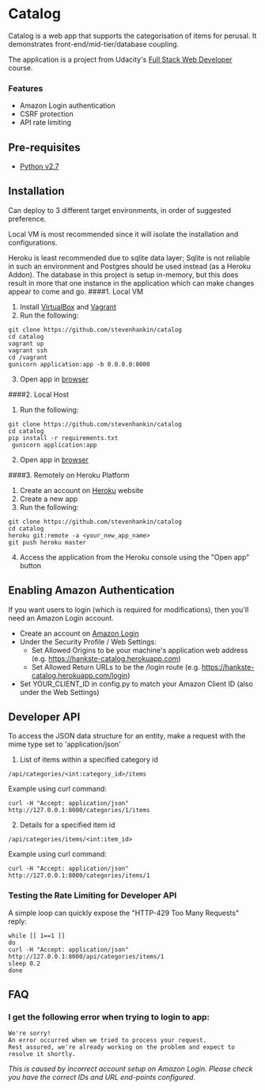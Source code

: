 # Catalog
Catalog is a web app that supports the categorisation of items for perusal.  It demonstrates front-end/mid-tier/database coupling.

The application is a project from Udacity's [Full Stack Web Developer](https://www.udacity.com/course/full-stack-web-developer-nanodegree--nd004) course.


### Features
* Amazon Login authentication
* CSRF protection
* API rate limiting


## Pre-requisites
* [Python v2.7](https://www.python.org/downloads/)


## Installation
Can deploy to 3 different target environments, in order of suggested preference.

Local VM is most recommended since it will isolate the installation and configurations.  

Heroku is least recommended due to sqlite data layer; Sqlite is not reliable in such an environment and Postgres should be used instead (as a Heroku Addon). 
The database in this project is setup in-memory, but this does result in more that one instance in the application which can make changes appear to come and go.
####1. Local VM
1. Install [VirtualBox](https://www.virtualbox.org/wiki/Downloads) and [Vagrant](https://www.vagrantup.com/downloads.html)
2. Run the following:
```Shell
git clone https://github.com/stevenhankin/catalog
cd catalog
vagrant up
vagrant ssh
cd /vagrant
gunicorn application:app -b 0.0.0.0:8000
```
3. Open app in [browser](http://0.0.0.0:8000)

####2. Local Host
1. Run the following:
```Shell
git clone https://github.com/stevenhankin/catalog
cd catalog
pip install -r requirements.txt
 gunicorn application:app
```
2. Open app in [browser](http://127.0.0.1:8000)

####3. Remotely on Heroku Platform
1. Create an account on [Heroku](https://dashboard.heroku.com/apps) website
2. Create a new app
3. Run the following:
```
git clone https://github.com/stevenhankin/catalog
cd catalog
heroku git:remote -a <your_new_app_name>
git push heroku master
```
4. Access the application from the Heroku console using the "Open app" button


## Enabling Amazon Authentication
If you want users to login (which is required for modifications), then you'll need an Amazon Login account.
* Create an account on [Amazon Login](https://developer.amazon.com/lwa/sp/overview.html)
* Under the Security Profile / Web Settings:
  * Set Allowed Origins to be your machine's application web address  (e.g. https://hankste-catalog.herokuapp.com)
  * Set Allowed Return URLs to be the /login route (e.g. https://hankste-catalog.herokuapp.com/login)
* Set YOUR_CLIENT_ID in config.py to match your Amazon Client ID (also under the Web Settings)


## Developer API
To access the JSON data structure for an entity, make a request with the mime type set to 'application/json'

1. List of items within a specified category id
```Shell
/api/categories/<int:category_id>/items
```
Example using curl command:
```Shell
curl -H "Accept: application/json" http://127.0.0.1:8000/categories/1/items
```

2. Details for a specified item id
```Shell
/api/categories/items/<int:item_id>
```
Example using curl command:
```Shell
curl -H "Accept: application/json" http://127.0.0.1:8000/categories/items/1
```

### Testing the Rate Limiting for Developer API
A simple loop can quickly expose the "HTTP-429 Too Many Requests" reply:
```Shell
while [[ 1==1 ]]
do
curl -H "Accept: application/json" http://127.0.0.1:8000/api/categories/items/1
sleep 0.2
done
```



## FAQ
### I get the following error when trying to login to app:
```
We're sorry!
An error occurred when we tried to process your request. 
Rest assured, we're already working on the problem and expect to resolve it shortly.
```
*This is caused by incorrect account setup on Amazon Login. 
Please check you have the correct IDs and URL end-points configured.*
